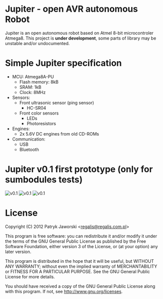 # Jupiter - open AVR autonomous Robot

Jupiter is an open autonomous robot based on Atmel 8-bit microcontroler Atmega8. This project is **under development**, some parts of library may be unstable and/or undocumented.

# Simple Jupiter specification

* MCU: Atmega8A-PU
	* Flash memory: 8kB
	* SRAM: 1kB
	* Clock: 8MHz
* Sensors:
	* Front ultrasonic sensor (ping sensor)
		* HC-SR04
	* Front color sensors
		* LEDs
		* Photoresistors
* Engines:
	* 2x 5.6V DC engines from old CD-ROMs
* Communication:
	* USB
	* Bluetooth

# Jupiter v0.1 first prototype (only for sumbodules tests)

![v0.1](https://raw.github.com/Regalis/avr-mobile-robot/master/data/jupiter-prototype-v0.1/jupiter-v0.1-0.jpg)
![v0.1](https://raw.github.com/Regalis/avr-mobile-robot/master/data/jupiter-prototype-v0.1/jupiter-v0.1-1.jpg)
![v0.1](https://raw.github.com/Regalis/avr-mobile-robot/master/data/jupiter-prototype-v0.1/jupiter-v0.1-2.jpg)

License
=======

Copyright (C) 2012 Patryk Jaworski \<regalis@regalis.com.pl\>

This program is free software: you can redistribute it and/or modify
it under the terms of the GNU General Public License as published by
the Free Software Foundation, either version 3 of the License, or
(at your option) any later version.

This program is distributed in the hope that it will be useful,
but WITHOUT ANY WARRANTY; without even the implied warranty of
MERCHANTABILITY or FITNESS FOR A PARTICULAR PURPOSE.  See the
GNU General Public License for more details.

You should have received a copy of the GNU General Public License
along with this program.  If not, see http://www.gnu.org/licenses.
